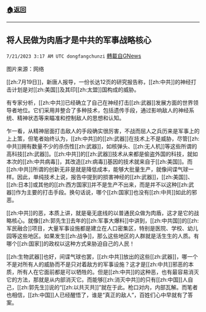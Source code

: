 ###  [:house:返回](README.md)
---


## 将人民做为肉盾才是中共的军事战略核心
`7/21/2023 3:17 AM UTC dongfangchunzi` [轉載自GNews](https://gnews.org/articles/1476501)

图片来源：网络

[[zh:7月19日]]，新唐人报导，一份长达12页的研究报告称，[[zh:中共]]的神经打击计划是对[[zh:美国]]及其印[[zh:太盟]]国构成的威胁。

有专家分析，[[zh:中共]]已经确立了自己在神经打击[[zh:武器]]发展方面的世界领导者地位。它们采用并整合了多种技术，包括遗传手段，通过影响敌人的神经系统、精神状态等来瞄准和控制敌人的思想和认知。

乍一看，从精神层面打击敌人的手段确实很厉害，不战而屈人之兵历来是军事上的上上策，但笔者始终认为，[[zh:中共]]的[[zh:武器]]在技术上不是威胁，尽管[[zh:中共]]拥有数量不少的杀伤性[[zh:武器]]，如核弹头、[[zh:无人机]]等这些所谓的高科技[[zh:武器]]。[[zh:中共]]的[[zh:武器]]技术从来都是偷盗外国的科技，就如本次的[[zh:中共病毒]]，其改造[[zh:病毒]]基因的技术就来自于[[zh:美国]]。而[[zh:中共]]所谓的创新无非是就是降低成本，能够大批量生产，就像间谍气球一样。因此，单纯技术上说，报告中提到的损害神经的[[zh:武器]]，[[zh:美国]]、[[zh:日本]]或其他的[[zh:西方国家]]并不是生产不出来，而是并不以这种[[zh:武器]]作为主要的打击手段。换句话说，哪个[[zh:国家]]也没有[[zh:中共]]如此的邪恶。

[[zh:中共]]的恶，本质上讲，就是毫无底线的以普通民众做为肉盾，这才是它的战略核心。就像[[zh:郭先生]]去年的[[zh:军事大爆料]]中讲到，[[zh:中共国]]的[[zh:军民融合]]项目，大量军事设施都是建立在人口密集区，特别是医院、学校、幼儿园等这些地区。如果发生[[zh:战争]]，那么这些地区的人群就是活生生的人质。有哪个[[zh:国家]]的政权以这种方式来胁迫自己的人民！

[[zh:生物武器]]也好，间谍气球也罢，[[zh:中共]]放出的这些[[zh:武器]]，哪一个不是对所有人的威胁而不是只对着敌方的军事设施？这才是[[zh:中共]]邪恶的本质，所有人在它面前都是可以牺牲的。但是[[zh:中共]]的这种恶，也有最容易消灭它的方法，那就是从内部消灭它。而能够[[zh:消灭中共]]的只有[[zh:中国]]人自己，[[zh:郭先生]]说的“[[zh:以共灭共]]”就在于此。枪口对内，内部瓦解。而笔者也相信，[[zh:中国]]人已经醒悟了，谁是“真正的敌人”，百姓们心中早就有了答案。
